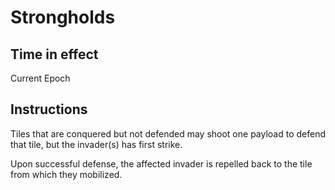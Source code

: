 

# Strongholds

## Time in effect

Current Epoch

## Instructions

Tiles that are conquered but not defended may shoot one payload to defend that tile, but the invader(s) has first strike.

Upon successful defense, the affected invader is repelled back to the tile from which they mobilized.
